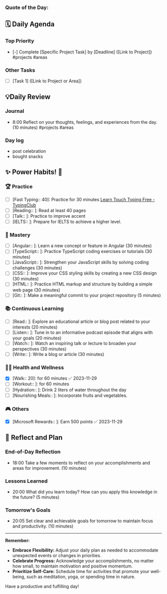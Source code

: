 ### **Quote of the Day:**



##  **🗓️ Daily Agenda** 
### Top Priority
- [-] Complete [Specific Project Task] by [Deadline] ([Link to Project]) #projects #areas
### Other Tasks 
- [ ] [Task 1] ([Link to Project or Area]) 

## 💡Daily Review
### Journal
- 8:00 Reflect on your thoughts, feelings, and experiences from the day. (10 minutes) #projects #areas 
### Day log
- post celebration
- bought snacks 

## **✨ Power Habits! 💪**

### 🏆 Practice
- [ ] [Fast Typing:: 40]: Practice for 30 minutes [Learn Touch Typing Free - TypingClub](https://www.typingclub.com/)
- [ ] [Reading:: ]: Read at least 40 pages 
- [ ] [Talk:: ]: Practice to improve accent
- [ ] [IELTS:: ]: Prepare for IELTS to achieve a higher level.

### 🚀 Mastery
- [ ] [Angular:: ]: Learn a new concept or feature in Angular (30 minutes)
- [ ] [TypeScript:: ]: Practice TypeScript coding exercises or tutorials (30 minutes)
- [ ] [JavaScript:: ]: Strengthen your JavaScript skills by solving coding challenges (30 minutes)
- [ ] [CSS:: ]: Improve your CSS styling skills by creating a new CSS design (30 minutes)
- [ ] [HTML:: ]: Practice HTML markup and structure by building a simple web page (30 minutes)
- [ ] [Git:: ]: Make a meaningful commit to your project repository (5 minutes)

### 📚 Continuous Learning
- [ ] [Read:: ]: Explore an educational article or blog post related to your interests (20 minutes)
- [ ] [Listen:: ]: Tune in to an informative podcast episode that aligns with your goals (20 minutes)
- [ ] [Watch:: ]: Watch an inspiring talk or lecture to broaden your perspectives (30 minutes)
- [ ] [Write:: ]: Write a blog or article (30 minutes) 
### 🏃‍♀️ Health and Wellness
- [x] [Walk:: 20]: for 60 minutes ✅ 2023-11-29
- [ ] [Workout:: ]: for 60 minutes
- [ ] [Hydration:: ]: Drink 2 liters of water throughout the day
- [ ] [Nourishing Meals:: ]: Incorporate fruits and vegetables.

### 🎮 Others
- [x] [Microsoft Rewards:: ]: Earn 500 points ✅ 2023-11-29

## **📝 Reflect and Plan**

### End-of-Day Reflection
- 18:00 Take a few moments to reflect on your accomplishments and areas for improvement. (10 minutes)
### Lessons Learned 
- 20:00 What did you learn today? How can you apply this knowledge in the future? (5 minutes)
### Tomorrow's Goals
- 20:05 Set clear and achievable goals for tomorrow to maintain focus and productivity. (10 minutes)


---
**Remember:**

- **Embrace Flexibility:** Adjust your daily plan as needed to accommodate unexpected events or changes in priorities.
- **Celebrate Progress:** Acknowledge your accomplishments, no matter how small, to maintain motivation and positive momentum.
- **Prioritize Self-Care:** Schedule time for activities that promote your well-being, such as meditation, yoga, or spending time in nature.

Have a productive and fulfilling day!